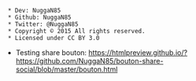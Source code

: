 ```
 * Dev: NuggaN85
 * Github: NuggaN85
 * Twitter: @NuggaN85
 * Copyright © 2015 All rights reserved.
 * Licensed under CC BY 3.0
```

- Testing share bouton: https://htmlpreview.github.io/?https://github.com/NuggaN85/bouton-share-social/blob/master/bouton.html

